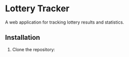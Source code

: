 # Lottery Tracker

A web application for tracking lottery results and statistics.

## Installation

1. Clone the repository: